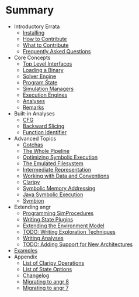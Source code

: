 # Summary

* Introductory Errata
  * [Installing](INSTALL.md)
  * [How to Contribute](HACKING.md)
  * [What to Contribute](HELPWANTED.md)
  * [Frequently Asked Questions](docs/faq.md)
* Core Concepts
  * [Top Level Interfaces](docs/toplevel.md)
  * [Loading a Binary](docs/loading.md)
  * [Solver Engine](docs/solver.md)
  * [Program State](docs/states.md)
  * [Simulation Managers](docs/pathgroups.md)
  * [Execution Engines](docs/simulation.md)
  * [Analyses](docs/analyses.md)
  * [Remarks](docs/be_creative.md)
* Built-in Analyses
  * [CFG](docs/analyses/cfg.md)
  * [Backward Slicing](docs/analyses/backward_slice.md)
  * [Function Identifier](docs/analyses/identifier.md)
* Advanced Topics
  * [Gotchas](docs/gotchas.md)
  * [The Whole Pipeline](docs/pipeline.md)
  * [Optimizing Symbolic Execution](docs/speed.md)
  * [The Emulated Filesystem](docs/file_system.md)
  * [Intermediate Representation](docs/ir.md)
  * [Working with Data and Conventions](docs/structured_data.md)
  * [Claripy](docs/claripy.md)
  * [Symbolic Memory Addressing](docs/concretization_strategies.md)
  * [Java Symbolic Execution](docs/java_support.md)
  * [Symbion](docs/symbion.md)
* Extending angr
  * [Programming SimProcedures](docs/simprocedures.md)
  * [Writing State Plugins](docs/state_plugins.md)
  * [Extending the Environment Model](docs/environment.md)
  * [TODO: Writing Exploration Techniques](docs/exploration_techniques.md)
  * [Writing Analyses](docs/analysis_writing.md)
  * [TODO: Adding Support for New Architectures](docs/angr-bf.md)
* [Examples](docs/examples.md)
* Appendix
  * [List of Claripy Operations](docs/appendices/ops.md)
  * [List of State Options](docs/appendices/options.md)
  * [Changelog](CHANGELOG.md)
  * [Migrating to angr 8](MIGRATION.md)
  * [Migrating to angr 7](docs/migration-7.md)
